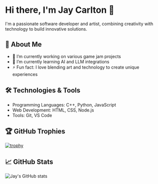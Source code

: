 # Hi there, I'm Jay Carlton 👋

I'm a passionate software developer and artist, combining creativity with technology to build innovative solutions.

## 🚀 About Me
- 🔭 I’m currently working on various game jam projects
- 🌱 I’m currently learning AI and LLM integrations
- ⚡ Fun fact: I love blending art and technology to create unique experiences

## 🛠️ Technologies & Tools
- Programming Languages:  C++, Python, JavaScript
- Web Development: HTML, CSS, Node.js
- Tools: Git, VS Code

## 🏆 GitHub Trophies
[![trophy](https://github-profile-trophy.vercel.app/?username=ryo-ma)](https://github.com/ryo-ma/github-profile-trophy)

## 📈 GitHub Stats
![Jay's GitHub stats](https://github-readme-stats.vercel.app/api?username=JayCarltonArts&show_icons=true&theme=radical)



<!--
**JayCarltonArts/JayCarltonArts** is a ✨ _special_ ✨ repository because its `README.md` (this file) appears on your GitHub profile.

Here are some ideas to get you started:

- 🔭 I’m currently working on ...
- 🌱 I’m currently learning ...
- 👯 I’m looking to collaborate on ...
- 🤔 I’m looking for help with ...
- 💬 Ask me about ...
- 📫 How to reach me: ...
- 😄 Pronouns: ...
- ⚡ Fun fact: ...
-->
